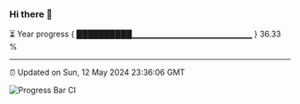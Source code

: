 ### Hi there 👋

⏳ Year progress { ██████████▁▁▁▁▁▁▁▁▁▁▁▁▁▁▁▁▁▁▁▁ } 36.33 %

---

⏰ Updated on Sun, 12 May 2024 23:36:06 GMT

![Progress Bar CI](https://github.com/IshwaranRudhara/GIT-ACTION/workflows/Progress%20Bar%20CI/badge.svg)
